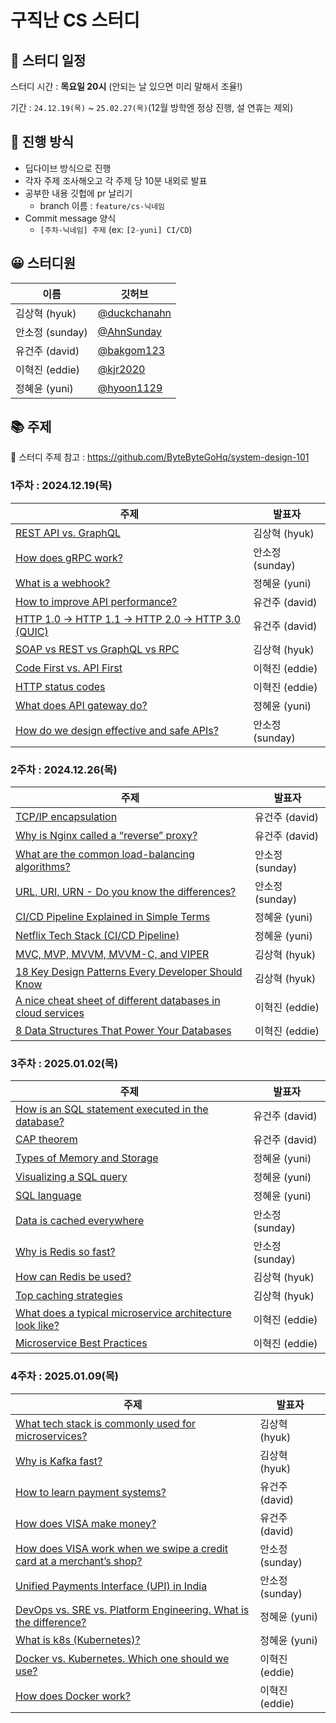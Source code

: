 # 구직난 CS 스터디

## 📅 스터디 일정

스터디 시간 : **목요일 20시** (안되는 날 있으면 미리 말해서 조율!)

기간  : `24.12.19(목)` ~ `25.02.27(목)`(12월 방학엔 정상 진행, 설 연휴는 제외)


## 🚀 진행 방식

- 딥다이브 방식으로 진행
- 각자 주제 조사해오고 각 주제 당 10분 내외로 발표
- 공부한 내용 깃헙에 pr 날리기
    - branch 이름 : `feature/cs-닉네임`
- Commit message 양식
    - `[주차-닉네임] 주제` (ex: `[2-yuni] CI/CD`)

## 😀 스터디원
| **이름** | 깃허브 |
| --- | --- |
| 김상혁 (hyuk) | [@duckchanahn](https://github.com/duckchanahn) |
| 안소정 (sunday) | [@AhnSunday](https://github.com/AhnSunday) |
| 유건주 (david) | [@bakgom123](https://github.com/bakgom123) |
| 이혁진 (eddie) | [@kjr2020](https://github.com/kjr2020) |
| 정혜윤 (yuni) | [@hyoon1129](https://github.com/hyoon1129) |


## 📚 주제 
🔗 스터디 주제 참고 : https://github.com/ByteByteGoHq/system-design-101

### 1주차 : 2024.12.19(목)
| **주제** | **발표자** |
| --- | --- |
| [REST API vs. GraphQL](https://github.com/9-Geek-NaN/CS-Study/blob/main/Communication-protocols/SOAP%20vs%20REST%20vs%20GraphQL%20vs%20RPC.md) | 김상혁 (hyuk) |
| [How does gRPC work?](https://github.com/9-Geek-NaN/CS-Study/blob/main/Communication-protocols/How%20does%20gRPC%20work%3F.md) | 안소정 (sunday) |
| [What is a webhook?](https://github.com/9-Geek-NaN/CS-Study/blob/main/Communication-protocols/What%20is%20a%20webhook%3F.md) | 정혜윤 (yuni) |
| [How to improve API performance?](https://github.com/9-Geek-NaN/CS-Study/blob/main/Communication-protocols/How%20to%20improve%20API%20performance%3F.md) | 유건주 (david) |
| [HTTP 1.0 -> HTTP 1.1 -> HTTP 2.0 -> HTTP 3.0 (QUIC)](https://github.com/9-Geek-NaN/CS-Study/blob/main/Communication-protocols/HTTP%201%200%20-%20HTTP%201%201%20-%20HTTP%202%200%20-%20HTTP%203%200%20(QUIC).md) | 유건주 (david) |
| [SOAP vs REST vs GraphQL vs RPC](https://github.com/9-Geek-NaN/CS-Study/blob/main/Communication-protocols/SOAP%20vs%20REST%20vs%20GraphQL%20vs%20RPC.md) | 김상혁 (hyuk) |
| [Code First vs. API First](https://github.com/9-Geek-NaN/CS-Study/blob/main/Communication-protocols/Code%20First%20vs.%20API%20First.md) | 이혁진 (eddie) |
| [HTTP status codes](https://github.com/9-Geek-NaN/CS-Study/blob/main/Communication-protocols/Http%20status%20codes.md) | 이혁진 (eddie) |
| [What does API gateway do?](https://github.com/9-Geek-NaN/CS-Study/blob/main/Communication-protocols/What%20does%20API%20gateway%20do%3F.md) | 정혜윤 (yuni) |
| [How do we design effective and safe APIs?](https://github.com/9-Geek-NaN/CS-Study/blob/main/Communication-protocols/How%20do%20we%20design%20effective%20and%20safe%20APIs%3F.md) | 안소정 (sunday) |

### 2주차 : 2024.12.26(목)
| **주제** | **발표자** |
| --- | --- |
| [TCP/IP encapsulation](https://github.com/9-Geek-NaN/CS-Study/blob/main/Communication-protocols/TCP%20IP%20encapsulation.md) | 유건주 (david) |
| [Why is Nginx called a “reverse” proxy?](https://github.com/9-Geek-NaN/CS-Study/blob/main/Communication-protocols/Why%20is%20Nginx%20called%20a%20%E2%80%9Creverse%E2%80%9D%20proxy.md) | 유건주 (david) |
| [What are the common load-balancing algorithms?](https://github.com/9-Geek-NaN/CS-Study/blob/main/Communication-protocols/What%20are%20the%20common%20load-balancing%20algorithms%3F.md) | 안소정 (sunday) |
| [URL, URI, URN - Do you know the differences?](https://github.com/9-Geek-NaN/CS-Study/blob/main/Communication-protocols/URL%2C%20URI%2C%20URN%20-%20Do%20you%20know%20the%20differences%3F.md) | 안소정 (sunday) |
| [CI/CD Pipeline Explained in Simple Terms](https://github.com/9-Geek-NaN/CS-Study/blob/main/CICD/CICD%20Pipeline%20Explained%20in%20Simple%20Terms.md) | 정혜윤 (yuni) |
| [Netflix Tech Stack (CI/CD Pipeline)](https://github.com/9-Geek-NaN/CS-Study/blob/main/CICD/Netflix%20Tech%20Stack%20(CICD%20Pipeline).md) | 정혜윤 (yuni) |
| [MVC, MVP, MVVM, MVVM-C, and VIPER](https://github.com/9-Geek-NaN/CS-Study/blob/main/Architecture-patterns/MVC_MVP_MVVM_MVVM-C_and_VIPER.md) | 김상혁 (hyuk) |
| [18 Key Design Patterns Every Developer Should Know](https://github.com/9-Geek-NaN/CS-Study/blob/main/Architecture-patterns/18_Key_Design_Patterns.md) | 김상혁 (hyuk) |
| [A nice cheat sheet of different databases in cloud services](https://github.com/9-Geek-NaN/CS-Study/blob/main/Database/A%20nice%20cheat%20sheet%20of%20different%20databases%20in%20cloud%20services.md) | 이혁진 (eddie) |
| [8 Data Structures That Power Your Databases](https://github.com/9-Geek-NaN/CS-Study/blob/main/Database/8%20Data%20Structures%20That%20Power%20Your%20Databases.md) | 이혁진 (eddie) |


### 3주차 : 2025.01.02(목)
| **주제** | **발표자** |
| --- | --- |
| [How is an SQL statement executed in the database?](https://github.com/9-Geek-NaN/CS-Study/blob/main/Database/How%20is%20an%20SQL%20statement%20executed%20in%20the%20database%3F.md) | 유건주 (david) |
| [CAP theorem](https://github.com/9-Geek-NaN/CS-Study/blob/main/Database/CAP%20theorem.md) | 유건주 (david) |
| [Types of Memory and Storage](https://github.com/9-Geek-NaN/CS-Study/blob/main/Database/Types%20of%20Memory%20and%20Storage.md) | 정혜윤 (yuni) |
| [Visualizing a SQL query](https://github.com/9-Geek-NaN/CS-Study/blob/main/Database/Visualizing%20a%20SQL%20query.md) | 정혜윤 (yuni) |
| [SQL language](https://github.com/9-Geek-NaN/CS-Study/blob/main/Database/SQL%20language.md) | 정혜윤 (yuni) |
| [Data is cached everywhere](https://github.com/9-Geek-NaN/CS-Study/blob/main/Cache/Data%20is%20cached%20everywhere.md) | 안소정 (sunday) |
| [Why is Redis so fast?](https://github.com/9-Geek-NaN/CS-Study/blob/main/Cache/Why%20is%20Redis%20so%20fast%3F.md) | 안소정 (sunday) |
| [How can Redis be used?](https://github.com/9-Geek-NaN/CS-Study/blob/main/Cache/How%20can%20Redis%20be%20used%3F.md) | 김상혁 (hyuk) |
| [Top caching strategies](https://github.com/9-Geek-NaN/CS-Study/blob/main/Cache/Top%20caching%20strategies.md) | 김상혁 (hyuk) |
| [What does a typical microservice architecture look like?](https://github.com/9-Geek-NaN/CS-Study/blob/main/Microservice%20architecture/What%20does%20a%20typical%20microservice%20architecture%20look%20like%3F.md) | 이혁진 (eddie) |
| [Microservice Best Practices](https://github.com/9-Geek-NaN/CS-Study/blob/main/Microservice%20architecture/Microservice%20Best%20Practices.md) | 이혁진 (eddie) |


### 4주차 : 2025.01.09(목)
| **주제** | **발표자** |
| --- | --- |
| [What tech stack is commonly used for microservices?](https://github.com/9-Geek-NaN/CS-Study/blob/main/Microservice%20architecture/What%20tech%20stack%20is%20commonly%20used%20for%20microservices%3F.md) | 김상혁 (hyuk) |
| [Why is Kafka fast?](https://github.com/9-Geek-NaN/CS-Study/blob/main/Microservice%20architecture/Why%20is%20Kafka%20fast.md) | 김상혁 (hyuk) |
| [How to learn payment systems?](https://github.com/9-Geek-NaN/CS-Study/blob/main/Payment-systems/How%20to%20Learn%20Payments%3F.md) | 유건주 (david) |
| [How does VISA make money?](https://github.com/9-Geek-NaN/CS-Study/blob/main/Payment-systems/How%20Does%20VISA%20Make%20Money%3F.md) | 유건주 (david) |
| [How does VISA work when we swipe a credit card at a merchant’s shop?](https://github.com/9-Geek-NaN/CS-Study/blob/main/Payment-systems/How%20does%20VISA%20work%20when%20we%20swipe%20a%20credit%20card%20at%20a%20merchant%E2%80%99s%20shop%3F.md) | 안소정 (sunday) |
| [Unified Payments Interface (UPI) in India](https://github.com/9-Geek-NaN/CS-Study/blob/main/Payment-systems/Payment%20Systems%20Around%20The%20World%20Series%20(Part%201)%3A%20Unified%20Payments%20Interface%20(UPI)%20in%20India.md) | 안소정 (sunday) |
| [DevOps vs. SRE vs. Platform Engineering. What is the difference?](https://github.com/9-Geek-NaN/CS-Study/blob/main/DevOps/DevOps%20vs.%20SRE%20vs.%20Platform%20Engineering.md) | 정혜윤 (yuni) |
| [What is k8s (Kubernetes)?](https://github.com/9-Geek-NaN/CS-Study/blob/main/DevOps/What%20is%20k8s%20(Kubernetes)%3F.md) | 정혜윤 (yuni) |
| [Docker vs. Kubernetes. Which one should we use?](https://github.com/9-Geek-NaN/CS-Study/blob/main/DevOps/Docker%20vs.%20Kubernetes.%20Which%20one%20should%20we%20use%3F.md) | 이혁진 (eddie) |
| [How does Docker work?](https://github.com/9-Geek-NaN/CS-Study/blob/main/DevOps/How%20does%20Docker%20work%3F.md) | 이혁진 (eddie) |



